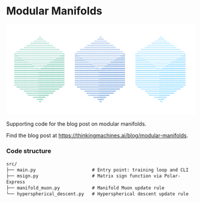 # Modular Manifolds

![](cover.svg)

Supporting code for the blog post on modular manifolds.

Find the blog post at https://thinkingmachines.ai/blog/modular-manifolds.

### Code structure

```text
src/
├── main.py                     # Entry point: training loop and CLI
├── msign.py                    # Matrix sign function via Polar-Express
├── manifold_muon.py            # Manifold Muon update rule
└── hyperspherical_descent.py   # Hyperspherical descent update rule
```
